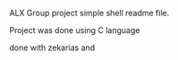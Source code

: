 ALX Group project simple shell readme file.

Project was done using C language

done with zekarias and

